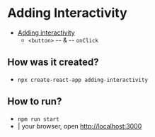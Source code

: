 # Adding Interactivity

* [Adding interactivity](/src/content/learn/adding-interactivity.md)
  * `<button>` -- & -- `onClick`

## How was it created?

* `npx create-react-app adding-interactivity`

## How to run?

* `npm run start`
* | your browser, open [http://localhost:3000](http://localhost:3000)
